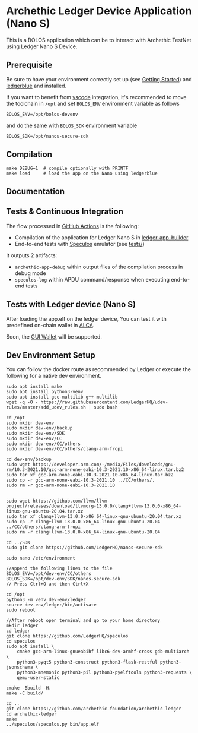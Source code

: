 # Archethic Ledger Device Application (Nano S)

This is a BOLOS application which can be to interact with Archethic TestNet using Ledger Nano S Device.

## Prerequisite

Be sure to have your environment correctly set up (see [Getting Started](https://developers.ledger.com/docs/nano-app/introduction/)) and [ledgerblue](https://pypi.org/project/ledgerblue/) and installed.

If you want to benefit from [vscode](https://code.visualstudio.com/) integration, it's recommended to move the toolchain in `/opt` and set `BOLOS_ENV` environment variable as follows

```
BOLOS_ENV=/opt/bolos-devenv
```

and do the same with `BOLOS_SDK` environment variable

```
BOLOS_SDK=/opt/nanos-secure-sdk
```

## Compilation

```
make DEBUG=1  # compile optionally with PRINTF
make load     # load the app on the Nano using ledgerblue
```

## Documentation

## Tests & Continuous Integration

The flow processed in [GitHub Actions](https://github.com/features/actions) is the following:

- Compilation of the application for Ledger Nano S in [ledger-app-builder](https://github.com/LedgerHQ/ledger-app-builder)
- End-to-end tests with [Speculos](https://github.com/LedgerHQ/speculos) emulator (see [tests/](tests/))


It outputs 2 artifacts:

- `archethic-app-debug` within output files of the compilation process in debug mode
- `speculos-log` within APDU command/response when executing end-to-end tests

## Tests with Ledger device (Nano S)
After loading the app.elf on the ledger device, You can test it with predefined on-chain wallet in [ALCA](https://github.com/archethic-foundation/ledger-cli-app).

Soon, the [GUI Wallet](https://github.com/archethic-foundation/archethic_wallet) will be supported.

## Dev Environment Setup
You can follow the docker route as recommended by Ledger or execute the following for a native dev environment.

```
sudo apt install make
sudo apt install python3-venv
sudo apt install gcc-multilib g++-multilib
wget -q -O - https://raw.githubusercontent.com/LedgerHQ/udev-rules/master/add_udev_rules.sh | sudo bash

cd /opt
sudo mkdir dev-env
sudo mkdir dev-env/backup
sudo mkdir dev-env/SDK
sudo mkdir dev-env/CC
sudo mkdir dev-env/CC/others
sudo mkdir dev-env/CC/others/clang-arm-fropi

cd dev-env/backup
sudo wget https://developer.arm.com/-/media/Files/downloads/gnu-rm/10.3-2021.10/gcc-arm-none-eabi-10.3-2021.10-x86_64-linux.tar.bz2
sudo tar xf gcc-arm-none-eabi-10.3-2021.10-x86_64-linux.tar.bz2
sudo cp -r gcc-arm-none-eabi-10.3-2021.10 ../CC/others/.
sudo rm -r gcc-arm-none-eabi-10.3-2021.10


sudo wget https://github.com/llvm/llvm-project/releases/download/llvmorg-13.0.0/clang+llvm-13.0.0-x86_64-linux-gnu-ubuntu-20.04.tar.xz
sudo tar xf clang+llvm-13.0.0-x86_64-linux-gnu-ubuntu-20.04.tar.xz
sudo cp -r clang+llvm-13.0.0-x86_64-linux-gnu-ubuntu-20.04 ../CC/others/clang-arm-fropi
sudo rm -r clang+llvm-13.0.0-x86_64-linux-gnu-ubuntu-20.04

cd ../SDK
sudo git clone https://github.com/LedgerHQ/nanos-secure-sdk

sudo nano /etc/environment

//append the following lines to the file
BOLOS_ENV=/opt/dev-env/CC/others
BOLOS_SDK=/opt/dev-env/SDK/nanos-secure-sdk
// Press Ctrl+O and then Ctrl+X

cd /opt
python3 -m venv dev-env/ledger
source dev-env/ledger/bin/activate
sudo reboot

//After reboot open terminal and go to your home directory
mkdir ledger
cd ledger
git clone https://github.com/LedgerHQ/speculos
cd speculos
sudo apt install \
    cmake gcc-arm-linux-gnueabihf libc6-dev-armhf-cross gdb-multiarch \
    python3-pyqt5 python3-construct python3-flask-restful python3-jsonschema \
    python3-mnemonic python3-pil python3-pyelftools python3-requests \
    qemu-user-static

cmake -Bbuild -H.
make -C build/

cd ..
git clone https://github.com/archethic-foundation/archethic-ledger
cd archethic-ledger
make
../speculos/speculos.py bin/app.elf
```
